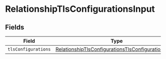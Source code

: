 # RelationshipTlsConfigurationsInput


## Fields

| Field                                                                                                                             | Type                                                                                                                              | Required                                                                                                                          | Description                                                                                                                       |
| --------------------------------------------------------------------------------------------------------------------------------- | --------------------------------------------------------------------------------------------------------------------------------- | --------------------------------------------------------------------------------------------------------------------------------- | --------------------------------------------------------------------------------------------------------------------------------- |
| `tlsConfigurations`                                                                                                               | [RelationshipTlsConfigurationsTlsConfigurationsInput](../../models/shared/relationshiptlsconfigurationstlsconfigurationsinput.md) | :heavy_minus_sign:                                                                                                                | N/A                                                                                                                               |